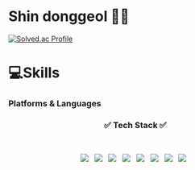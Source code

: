 # Shin donggeol 🙋‍♂️
[![Solved.ac Profile](http://mazassumnida.wtf/api/v2/generate_badge?boj=geolyunn)](https://solved.ac/geolyunn/)

# 💻Skills
### Platforms & Languages
<h3 align="center"><b>✅ Tech Stack ✅</b></h3>
</br>
<p align="center">
<img src="https://img.shields.io/badge/Python-1572B6?style=flat-square&logo=python&logoColor=white"/></a> &nbsp
<img src="https://img.shields.io/badge/C-A8B9CC?style=flat-square&logo=c&logoColor=white"/></a> &nbsp
<img src="https://img.shields.io/badge/Spring-6DB33F?style=flat-square&logo=spring&logoColor=white"/></a> &nbsp
<img src="https://img.shields.io/badge/Amazon AWS-232F3E?style=flat-square&logo=Amazon%20AWS&logoColor=white"/></a> &nbsp 
<img src="https://img.shields.io/badge/Apache Tomcat-F8DC75?style=flat-square&logo=apachetomcat&logoColor=black"/></a> &nbsp 
<img src="https://img.shields.io/badge/kotlin-%237F52FF.svg?style=for-the-badge&logo=kotlin&logoColor=white"/></a> &nbsp 
<img src="https://img.shields.io/badge/java-%23ED8B00.svg?style=for-the-badge&logo=openjdk&logoColor=white"/></a> &nbsp 
<img src=https://img.shields.io/badge/jquery-%230769AD.svg?style=for-the-badge&logo=jquery&logoColor=white"/></a> &nbsp 
</p>

